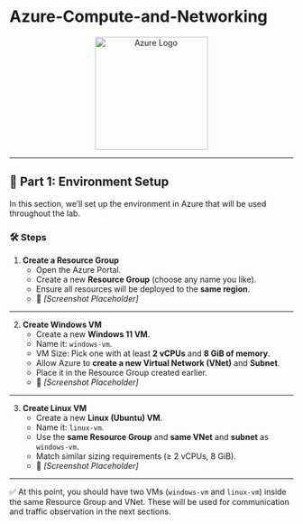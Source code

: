 # Azure-Compute-and-Networking



<p align="center">
  <img src="https://encrypted-tbn0.gstatic.com/images?q=tbn:ANd9GcT_-QE9dNoPsL7EFaGjJ7CmWQmv31gGQXJxKw&s" alt="Azure Logo" width="200"/>
</p>

---

## 🔹 Part 1: Environment Setup  

In this section, we’ll set up the environment in Azure that will be used throughout the lab.

### 🛠️ Steps  

1. **Create a Resource Group**  
   - Open the Azure Portal.  
   - Create a new **Resource Group** (choose any name you like).  
   - Ensure all resources will be deployed to the **same region**.  
   - 📸 *[Screenshot Placeholder]*  

---

2. **Create Windows VM**  
   - Create a new **Windows 11 VM**.  
   - Name it: `windows-vm`.  
   - VM Size: Pick one with at least **2 vCPUs** and **8 GiB of memory**.  
   - Allow Azure to **create a new Virtual Network (VNet)** and **Subnet**.  
   - Place it in the Resource Group created earlier.  
   - 📸 *[Screenshot Placeholder]*  

---

3. **Create Linux VM**  
   - Create a new **Linux (Ubuntu) VM**.  
   - Name it: `linux-vm`.  
   - Use the **same Resource Group** and **same VNet** and **subnet** as `windows-vm`.  
   - Match similar sizing requirements (≥ 2 vCPUs, 8 GiB).  
   - 📸 *[Screenshot Placeholder]*  

---

✅ At this point, you should have two VMs (`windows-vm` and `linux-vm`) inside the same Resource Group and VNet. These will be used for communication and traffic observation in the next sections.

